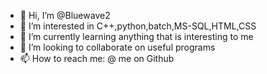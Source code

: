 - 👋 Hi, I’m @Bluewave2
- 👀 I’m interested in C++,python,batch,MS-SQL,HTML,CSS
- 🌱 I’m currently learning anything that is interesting to me
- 💞️ I’m looking to collaborate on useful programs
- 📫 How to reach me: @ me on Github

<!---
Bluewave2/Bluewave2 is a ✨ special ✨ repository because its `README.md` (this file) appears on your GitHub profile.
You can click the Preview link to take a look at your changes.
--->
